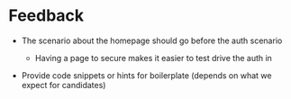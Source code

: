 # Feedback

* The scenario about the homepage should go before the auth scenario
  - Having a page to secure makes it easier to test drive the auth in

* Provide code snippets or hints for boilerplate (depends on what we expect for candidates)
